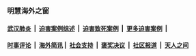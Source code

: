 
### 明慧海外之窗

####  [武汉肺炎](indexes/365.md?t=05131901) &nbsp;|&nbsp;  [迫害案例综述](indexes/328.md?t=05131901) &nbsp;|&nbsp; [迫害致死案例](indexes/277.md?t=05131901)  &nbsp;|&nbsp; [更多迫害案例](indexes/81.md?t=05131901)  &nbsp;|&nbsp; 
####  [时事评论](indexes/19.md?t=05131901) &nbsp;|&nbsp; [海外简讯](indexes/245.md?t=05131901)&nbsp;|&nbsp;  [社会支持](indexes/140.md?t=05131901) &nbsp;|&nbsp; [褒奖决议](indexes/282.md?t=05131901) &nbsp;|&nbsp; [社区报道](indexes/91.md?t=05131901)  &nbsp;|&nbsp; [天人之间](indexes/78.md?t=05131901) 


